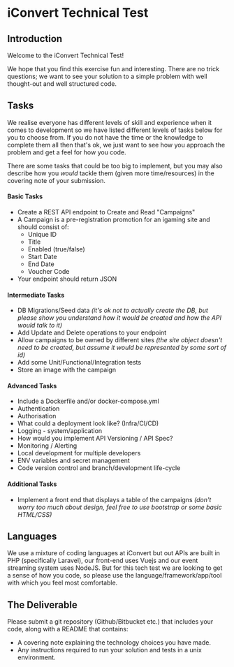 # iConvert Technical Test

## Introduction

Welcome to the iConvert Technical Test!

We hope that you find this exercise fun and interesting. There are no trick questions; we want to see your solution to a simple problem with well thought-out and well structured code.

## Tasks

We realise everyone has different levels of skill and experience when it comes to development so we have listed different levels of tasks below for you to choose from. If you do not have the time or the knowledge to complete them all then that's ok, we just want to see how you approach the problem and get a feel for how you code.

There are some tasks that could be too big to implement, but you may also describe how you _would_ tackle them (given more time/resources) in the covering note of your submission.

#### Basic Tasks
* Create a REST API endpoint to Create and Read "Campaigns"
* A Campaign is a pre-registration promotion for an igaming site and should consist of:
    * Unique ID
    * Title
    * Enabled (true/false)
    * Start Date
    * End Date
    * Voucher Code
* Your endpoint should return JSON

#### Intermediate Tasks
* DB Migrations/Seed data _(it's ok not to actually create the DB, but please show you understand how it would be created and how the API would talk to it)_
* Add Update and Delete operations to your endpoint
* Allow campaigns to be owned by different sites _(the site object doesn't need to be created, but assume it would be represented by some sort of id)_
* Add some Unit/Functional/Integration tests
* Store an image with the campaign

#### Advanced Tasks
* Include a Dockerfile and/or docker-compose.yml
* Authentication
* Authorisation
* What could a deployment look like? (Infra/CI/CD)
* Logging - system/application
* How would you implement API Versioning / API Spec?
* Monitoring / Alerting
* Local development for multiple developers
* ENV variables and secret management
* Code version control and branch/development life-cycle

#### Additional Tasks
* Implement a front end that displays a table of the campaigns _(don't worry too much about design, feel free to use bootstrap or some basic HTML/CSS)_

## Languages

We use a mixture of coding languages at iConvert but out APIs are built in PHP (specifically Laravel), our front-end uses Vuejs and our event streaming system uses NodeJS. But for this tech test we are looking to get a sense of how you code, so please use the language/framework/app/tool with which you feel most comfortable.

## The Deliverable

Please submit a git repository (Github/Bitbucket etc.) that includes your code, along with a README that contains:

* A covering note explaining the technology choices you have made.
* Any instructions required to run your solution and tests in a unix environment.
